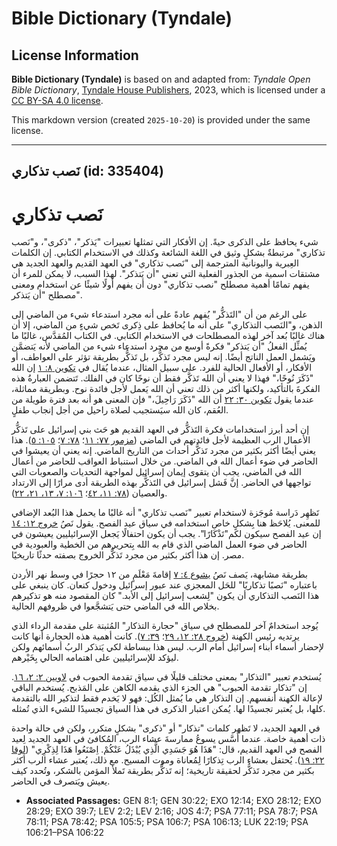# Bible Dictionary (Tyndale)

## License Information

**Bible Dictionary (Tyndale)** is based on and adapted from: _Tyndale Open Bible Dictionary_, [Tyndale House Publishers](https://tyndaleopenresources.com/), 2023, which is licensed under a [CC BY-SA 4.0 license](https://creativecommons.org/licenses/by-sa/4.0/legalcode.en).

This markdown version (created `2025-10-20`) is provided under the same license.



--------------------------------

## نَصب تذكاري (id: 335404)

نَصب تذكاري
===========

شيء يحافظ على الذكرى حيةً. إن الأفكار التي تمثلها تعبيرات "يَذكر"، "ذكرى"، و"نَصب تذكاري" مرتبطةٌ بشكلٍ وثيق في اللغة الشائعة وكذلك في الاستخدام الكتابي. إن الكلمات العِبرية واليونانية المترجمة إلى "نَصب تذكاري" في العهد القديم والعهد الجديد هي مشتقات اسمية من الجذور الفعلية التي تعني "أن يَتذكر". لهذا السبب، لا يمكن للمرء أن يفهم تمامًا أهمية مصطلح "نصب تذكاري" دون أن يفهم أولًا شيئًا عن استخدام ومعنى مصطلح "أن يَتذكر".

على الرغم من أن "التَذكُّر" يُفهم عادةً على أنه مجرد استدعاء شيء من الماضي إلى الذهن، و"النَصب التذكاري" على أنه ما يُحافظ على ذِكرى تَخص شيءٍ من الماضي، إلا أن هناك غالبًا بُعد آخر لهذه المصطلحات في الاستخدام الكتابي. في الكتاب المُقدَّس، غالبًا ما يُمثِّل الفعلُ "أن يَتذكر" فكرةً أوسع من مجرد استدعاء شيء من الماضي لأنه يَتضمَّن ويَشمل العمل الناتج أيضًا. إنه ليس مجرد تَذكُّر، بل تَذكُّر بطريقة تؤثر على العواطف، أو الأفكار، أو الأفعال الحالية للفرد. على سبيل المثال، عندما يُقال في [تكوين ٨: ١](https://ref.ly/Gen8:1) إن الله "ذَكَرَ نُوحًا،" فهذا لا يعني أن الله تَذكَّر فقط أن نوحًا كان في الفلك. تَتضمن العبارةُ هذه الفكرةَ بالتأكيد، ولكنها أكثر من ذلك تعني أن الله يَعمل لأجل فائدة نوح. وبطريقة مماثلة، عندما يقول [تكوين ٣٠: ٢٢](https://ref.ly/Gen30:22) أن الله "ذَكَرَ رَاحِيلَ،" فإن المعنى هو أنه بعد فترة طويلة من العُقم، كان الله سيَستجيب لصلاة راحيل من أجل إنجاب طفلٍ.

إن أحد أبرز استخدامات فكرة التَذكُّر في العهد القديم هو حَث بني إسرائيل على تَذكُّر الأعمال الرب العظيمة لأجل فائدتهم في الماضي ([مزمور ٧٧: ١١](https://ref.ly/Ps77:11)؛ [٧٨: ٧](https://ref.ly/Ps78:7)؛ [١٠٥: ٥](https://ref.ly/Ps105:5)). هذا يعني أيضًا أكثر بكثير من مجرد تَذكُّر أحداث من التاريخ الماضي. إنه يعني أن يعيشوا في الحاضر في ضوء أعمال الله في الماضي. من خلال استنباط العواقب للحاضر من أعمال الله في الماضي، يجب أن يتقوى إيمان إسرائيل لمواجهة التحديات والصعوبات التي تواجهها في الحاضر. إنَّ فَشل إسرائيل في التَذكُّر بهذه الطريقة أدى مرارًا إلى الارتداد والعصيان ([٧٨: ١١، ٤٢](https://ref.ly/Ps78:11,Ps78:42)؛ [١٠٦: ٧، ١٣، ٢١، ٢٢](https://ref.ly/Ps106:7,Ps106:13,Ps106:21-Ps106:22)).

تَظهِر دَراسة مُوجَزة لاستخدام تعبير "نَصب تذكاري" أنه غالبًا ما يحمل هذا البُعد الإضافي للمعنى. يُلاحَظ هنا بِشكلٍ خاص استخدامه في سياق عيد الفصح. يقول نَصُ [خروج ١٢: ١٤](https://ref.ly/Exod12:14) إن عيد الفصح سيكون لكم"تَذْكَارًا". يجب أن يكون احتفالًا يَجعل الإسرائيليين يعيشون في الحاضر في ضوء العمل الماضي الذي قام به الله بِتحريرهم من الخطية والعبودية في مصر. إن هذا أكثر بكثير من مجرد تَذكُّر الخروج بصفته حدثًا تاريخيًا.

بطريقة مشابهة، يَصف نَصُ [يشوع ٤: ٧](https://ref.ly/Josh4:7) إقامةَ مَعْلَمٍ من ١٢ حجرًا في وسط نهر الأردن باعتباره "نَصبًا تذكاريًا" للحَل المعجزي عند عبور إسرائيل ودخول كنعان. كان ينبغي على هذا النَصب التذكاري أن يكون "لِشعب إسرائيل إلى الأبد." كان المقصود منه هو تذكيرهم بخلاص الله في الماضي حتى يَتشجَّعوا في ظروفهم الحالية.

يُوجد استخدامٌ آخر للمصطلح في سياق "حجارة التذكار" المُثبتة على مقدمة الرداء الذي يرتديه رئيس الكهنة ([خروج ٢٨: ١٢، ٢٩](https://ref.ly/Exod28:12,Exod28:29)؛ [٣٩: ٧](https://ref.ly/Exod39:7)). كانت أهمية هذه الحجارة أنها كانت لإحضار أسماء أبناء إسرائيل أمام الرب. ليس هذا ببساطة لكي يَتذكر الربُ أسمائهم ولكن ليؤكد للإسرائيليين على اهتمامه الحالي بِخَيْرهم.

يُستخدم تعبير "التذكار" بمعنى مختلف قليلًا في سياق تقدمة الحبوب في [لاويين ٢: ٢، ١٦](https://ref.ly/Lev2:2,Lev2:16). إن "تذكار تقدمة الحبوب" هي الجزء الذي يقدمه الكاهن على المَذبح. يُستخدم الباقي لإعالة الكهنة أنفسهم. إن التذكار هي ما يُمثل الكُل: فهو لا يَخدم فقط لتذكير الله بالتقدمة كلها، بل يُعتبر تجسيدًا لها. يُمكن اعتبار الذكرى في هذا السياق تجسيدًا للشيء الذي تُمثله.

في العهد الجديد، لا تَظهر كلمات "تذكار" أو "ذكرى" بشكلٍ متكرر، ولكن في حالة واحدة ذات أهمية خاصة. عندما أَسَّس يسوعُ ممارسةَ عشاء الرب، المُكافئ في العهد الجديد لِعيد الفصح في العهد القديم، قال: "هَذَا هُوَ جَسَدِي الَّذِي يُبْذَلُ عَنْكُمْ. اِصْنَعُوا هَذَا لِذِكْرِي" ([لوقا ٢٢: ١٩](https://ref.ly/Luke22:19)). يُحتفل بعشاء الرب تِذكارًا لِمُعاناة وموت المسيح. مع ذلك، يُعتبر عشاء الرب أكثر بكثير من مجرد تَذكُّر لحقيقة تاريخية؛ إنه تَذكُّر بطريقة تَملأ المؤمن بالشكر، وتُحدد كيف يعيش ويَتصرف في الحاضر.

* **Associated Passages:** GEN 8:1; GEN 30:22; EXO 12:14; EXO 28:12; EXO 28:29; EXO 39:7; LEV 2:2; LEV 2:16; JOS 4:7; PSA 77:11; PSA 78:7; PSA 78:11; PSA 78:42; PSA 105:5; PSA 106:7; PSA 106:13; LUK 22:19; PSA 106:21–PSA 106:22

